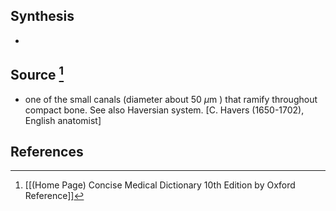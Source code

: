 ## Synthesis
- 
## Source [^1]
- one of the small canals (diameter about $50 ~\mu \mathrm{m}$ ) that ramify throughout compact bone. See also Haversian system. \[C. Havers (1650-1702), English anatomist]
## References

[^1]: [[(Home Page) Concise Medical Dictionary 10th Edition by Oxford Reference]]